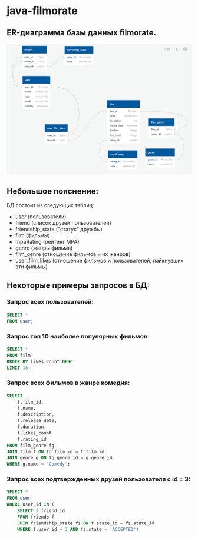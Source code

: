# java-filmorate
## ER-диаграмма базы данных filmorate.
![ER-диаграмма базы данных filmorate](images/filmorate_database.png)

## Небольшое пояснение:
БД состоит из следующих таблиц:
* user (пользователи)
* friend (список друзей пользователей)
* friendship_state ("статус" дружбы)
* film (фильмы)
* mpaRating (рейтинг MPA)
* genre (жанры фильма)
* film_genre (отношение фильмов и их жанров)
* user_film_likes (отношение фильмов и пользователей, лайкнувших эти фильмы)

## Некоторые примеры запросов в БД:
### Запрос всех пользователей:
```sql
SELECT *
FROM user;
```
### Запрос топ 10 наиболее популярных фильмов:
```sql
SELECT *
FROM film
ORDER BY likes_count DESC
LIMIT 10;
```
### Запрос всех фильмов в жанре комедия:
```sql
SELECT 
    f.film_id,
    f.name,
    f.description,
    f.release_date,
    f.duration,
    f.likes_count
    f.rating_id
FROM film_genre fg
JOIN film f ON fg.film_id = f.film_id
JOIN genre g ON fg.genre_id = g.genre_id
WHERE g.name = 'Comedy';
```
### Запрос всех подтвержденных друзей пользователя с id = 3:
```sql
SELECT *
FROM user
WHERE user_id IN (
    SELECT f.friend_id
    FROM friends f
    JOIN friendship_state fs ON f.state_id = fs.state_id
    WHERE f.user_id = 3 AND fs.state = 'ACCEPTED')
```